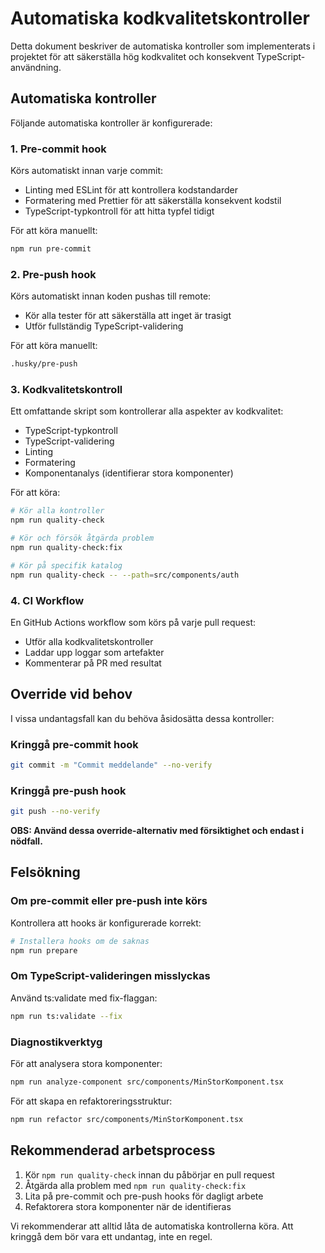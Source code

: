 # Automatiska kodkvalitetskontroller

Detta dokument beskriver de automatiska kontroller som implementerats i projektet för att säkerställa hög kodkvalitet och konsekvent TypeScript-användning.

## Automatiska kontroller

Följande automatiska kontroller är konfigurerade:

### 1. Pre-commit hook

Körs automatiskt innan varje commit:

- Linting med ESLint för att kontrollera kodstandarder
- Formatering med Prettier för att säkerställa konsekvent kodstil
- TypeScript-typkontroll för att hitta typfel tidigt

För att köra manuellt:
```bash
npm run pre-commit
```

### 2. Pre-push hook

Körs automatiskt innan koden pushas till remote:

- Kör alla tester för att säkerställa att inget är trasigt
- Utför fullständig TypeScript-validering

För att köra manuellt:
```bash
.husky/pre-push
```

### 3. Kodkvalitetskontroll

Ett omfattande skript som kontrollerar alla aspekter av kodkvalitet:

- TypeScript-typkontroll
- TypeScript-validering
- Linting
- Formatering
- Komponentanalys (identifierar stora komponenter)

För att köra:
```bash
# Kör alla kontroller
npm run quality-check

# Kör och försök åtgärda problem
npm run quality-check:fix

# Kör på specifik katalog
npm run quality-check -- --path=src/components/auth
```

### 4. CI Workflow

En GitHub Actions workflow som körs på varje pull request:

- Utför alla kodkvalitetskontroller
- Laddar upp loggar som artefakter
- Kommenterar på PR med resultat

## Override vid behov

I vissa undantagsfall kan du behöva åsidosätta dessa kontroller:

### Kringgå pre-commit hook

```bash
git commit -m "Commit meddelande" --no-verify
```

### Kringgå pre-push hook

```bash
git push --no-verify
```

**OBS: Använd dessa override-alternativ med försiktighet och endast i nödfall.**

## Felsökning

### Om pre-commit eller pre-push inte körs

Kontrollera att hooks är konfigurerade korrekt:

```bash
# Installera hooks om de saknas
npm run prepare
```

### Om TypeScript-valideringen misslyckas

Använd ts:validate med fix-flaggan:

```bash
npm run ts:validate --fix
```

### Diagnostikverktyg

För att analysera stora komponenter:

```bash
npm run analyze-component src/components/MinStorKomponent.tsx
```

För att skapa en refaktoreringsstruktur:

```bash
npm run refactor src/components/MinStorKomponent.tsx
```

## Rekommenderad arbetsprocess

1. Kör `npm run quality-check` innan du påbörjar en pull request
2. Åtgärda alla problem med `npm run quality-check:fix`
3. Lita på pre-commit och pre-push hooks för dagligt arbete
4. Refaktorera stora komponenter när de identifieras

Vi rekommenderar att alltid låta de automatiska kontrollerna köra. Att kringgå dem bör vara ett undantag, inte en regel.
